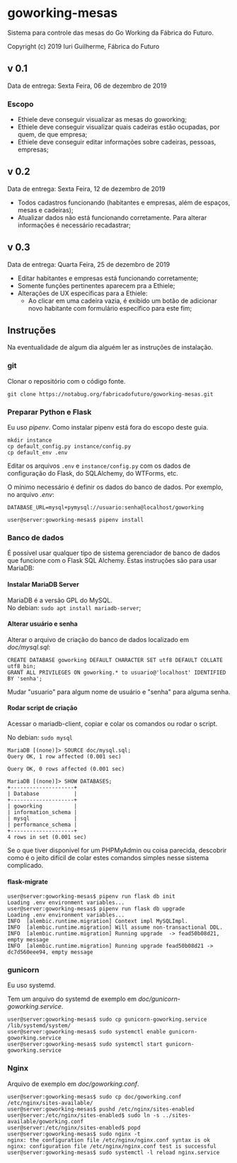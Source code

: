 goworking-mesas
===

Sistema para controle das mesas do Go Working da Fábrica do Futuro.

Copyright (c) 2019 Iuri Guilherme, Fábrica do Futuro

v 0.1
---

Data de entrega: Sexta Feira, 06 de dezembro de 2019

### Escopo

* Ethiele deve conseguir visualizar as mesas do goworking;
* Ethiele deve conseguir visualizar quais cadeiras estão ocupadas, por quem, de que empresa;
* Ethiele deve conseguir editar informações sobre cadeiras, pessoas, empresas;

v 0.2
---

Data de entrega: Sexta Feira, 12 de dezembro de 2019

* Todos cadastros funcionando (habitantes e empresas, além de espaços, mesas e cadeiras);
* Atualizar dados não está funcionando corretamente. Para alterar informações é necessário recadastrar;

v 0.3
---

Data de entrega: Quarta Feira, 25 de dezembro de 2019

* Editar habitantes e empresas está funcionando corretamente;
* Somente funções pertinentes aparecem pra a Ethiele;
* Alterações de UX específicas para a Ethiele:
  * Ao clicar em uma cadeira vazia, é exibido um botão de adicionar novo habitante com formulário específico para este fim;

Instruções
---

Na eventualidade de algum dia alguém ler as instruções de instalação.  

### git

Clonar o repositório com o código fonte.  

    git clone https://notabug.org/fabricadofuturo/goworking-mesas.git

### Preparar Python e Flask

Eu uso *pipenv*. Como instalar pipenv está fora do escopo deste guia.  

    mkdir instance
    cp default_config.py instance/config.py
    cp default_env .env

Editar os arquivos `.env` e `instance/config.py` com os dados de configuração
do Flask, do SQLAlchemy, do WTForms, etc.  

O mínimo necessário é definir os dados do banco de dados. Por exemplo, no 
arquivo *.env*:  

    DATABASE_URL=mysql+pymysql://usuario:senha@localhost/goworking

    user@server:goworking-mesas$ pipenv install

### Banco de dados

É possível usar qualquer tipo de sistema gerenciador de banco de dados que 
funcione com o Flask SQL Alchemy. Estas instruções são para usar MariaDB:  

#### Instalar MariaDB Server

MariaDB é a versão GPL do MySQL.  
No debian: `sudo apt install mariadb-server`;  

#### Alterar usuário e senha

Alterar o arquivo de criação do banco de dados localizado em *doc/mysql.sql*:

    CREATE DATABASE goworking DEFAULT CHARACTER SET utf8 DEFAULT COLLATE utf8_bin;
    GRANT ALL PRIVILEGES ON goworking.* to usuario@'localhost' IDENTIFIED BY 'senha';

Mudar "usuario" para algum nome de usuário e "senha" para alguma senha.

#### Rodar script de criação

Acessar o mariadb-client, copiar e colar os comandos ou rodar o script.

No debian: `sudo mysql`

    MariaDB [(none)]> SOURCE doc/mysql.sql;
    Query OK, 1 row affected (0.001 sec)
    
    Query OK, 0 rows affected (0.001 sec)
    
    MariaDB [(none)]> SHOW DATABASES;
    +--------------------+
    | Database           |
    +--------------------+
    | goworking          |
    | information_schema |
    | mysql              |
    | performance_schema |
    +--------------------+
    4 rows in set (0.001 sec)

Se o que tiver disponível for um PHPMyAdmin ou coisa parecida, descobrir como é 
o jeito difícil de colar estes comandos simples nesse sistema complicado.  

#### flask-migrate

    user@server:goworking-mesas$ pipenv run flask db init
    Loading .env environment variables...
    user@server:goworking-mesas$ pipenv run flask db upgrade
    Loading .env environment variables...
    INFO  [alembic.runtime.migration] Context impl MySQLImpl.
    INFO  [alembic.runtime.migration] Will assume non-transactional DDL.
    INFO  [alembic.runtime.migration] Running upgrade  -> fead50b08d21, empty message
    INFO  [alembic.runtime.migration] Running upgrade fead50b08d21 -> dc7d560eee94, empty message

### gunicorn

Eu uso systemd.  

Tem um arquivo do systemd de exemplo em *doc/gunicorn-goworking.service*.  

    user@server:goworking-mesas$ sudo cp gunicorn-goworking.service /lib/systemd/system/
    user@server:goworking-mesas$ sudo systemctl enable gunicorn-goworking.service
    user@server:goworking-mesas$ sudo systemctl start gunicorn-goworking.service

### Nginx

Arquivo de exemplo em *doc/goworking.conf*.  

    user@server:goworking-mesas$ sudo cp doc/goworking.conf /etc/nginx/sites-available/
    user@server:goworking-mesas$ pushd /etc/nginx/sites-enabled
    user@server:/etc/nginx/sites-enabled$ sudo ln -s ../sites-available/goworking.conf
    user@server:/etc/nginx/sites-enabled$ popd
    user@server:goworking-mesas$ sudo nginx -t
    nginx: the configuration file /etc/nginx/nginx.conf syntax is ok
    nginx: configuration file /etc/nginx/nginx.conf test is successful
    user@server:goworking-mesas$ sudo systemctl -l reload nginx.service

